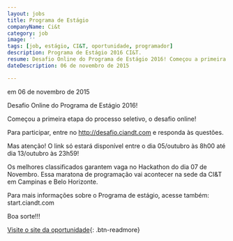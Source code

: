 ```yaml
---
layout: jobs
title: Programa de Estágio
companyName: Ci&t
category: job
image: ''
tags: [job, estágio, CI&T, oportunidade, programador]
description: Programa de Estágio 2016 CI&T.
resume: Desafio Online do Programa de Estágio 2016! Começou a primeira etapa do processo seletivo, o desafio online!
dateDescription: 06 de novembro de 2015

---
```

<p class="post-meta"> em 06 de novembro de 2015</p>

Desafio Online do Programa de Estágio 2016!

Começou a primeira etapa do processo seletivo, o desafio online!

Para participar, entre no http://desafio.ciandt.com e responda às questões.

Mas atenção! O link só estará disponível entre o dia 05/outubro às 8h00 até dia 13/outubro às 23h59!

Os melhores classificados garantem vaga no Hackathon do dia 07 de Novembro. Essa maratona de programação vai acontecer na sede da CI&T em Campinas e Belo Horizonte.

Para mais informações sobre o Programa de estágio, acesse também: start.ciandt.com

Boa sorte!!!

[Visite o site da oportunidade](https://plus.google.com/+ciandt/posts/4XfqKzLu4zQ){: .btn-readmore}

